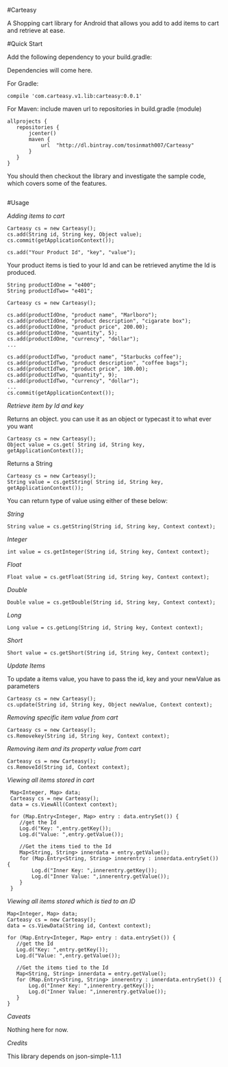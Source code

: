 
#Carteasy

   A Shopping cart library for Android that allows you add to add items to cart and retrieve at ease.

#Quick Start

  Add the following dependency to your build.gradle:

  Dependencies will come here.

  For Gradle:
 ```
compile 'com.carteasy.v1.lib:carteasy:0.0.1'
 ```

  For Maven: include maven url to repositories in build.gradle (module)
 ```
allprojects {
    repositories {
        jcenter()
        maven {
            url  "http://dl.bintray.com/tosinmath007/Carteasy"
        }
    }
}
 ```



You should then checkout the library and investigate the sample code, which covers some of the features.

<image of sample app here>

 #Usage

 *Adding items to cart*

 ```
 Carteasy cs = new Carteasy();
 cs.add(String id, String key, Object value);
 cs.commit(getApplicationContext());
 ```

 ```
 cs.add("Your Product Id", "key", "value");
 ```


 Your product items is tied to your Id and can be retrieved anytime the Id is produced.

 ```
 String productIdOne = "e400";
 String productIdTwo= "e401";
 ```

 ```
 Carteasy cs = new Carteasy();

 cs.add(productIdOne, "product name", "Marlboro");
 cs.add(productIdOne, "product description", "cigarate box");
 cs.add(productIdOne, "product price", 200.00);
 cs.add(productIdOne, "quantity", 5);
 cs.add(productIdOne, "currency", "dollar");
 ...

 cs.add(productIdTwo, "product name", "Starbucks coffee");
 cs.add(productIdTwo, "product description", "coffee bags");
 cs.add(productIdTwo, "product price", 100.00);
 cs.add(productIdTwo, "quantity", 9);
 cs.add(productIdTwo, "currency", "dollar");
 ...
 cs.commit(getApplicationContext());
 ```


 *Retrieve item by Id and key*

 Returns an object. you can use it as an object or typecast it to what ever you want

 ```
 Carteasy cs = new Carteasy();
 Object value = cs.get( String id, String key, getApplicationContext());
 ```

 Returns a String

 ```
 Carteasy cs = new Carteasy();
 String value = cs.getString( String id, String key, getApplicationContext());
 ```

 You can return type of value using either of these below:

 *String*

 ```
 String value = cs.getString(String id, String key, Context context);
 ```

 *Integer*

 ```
 int value = cs.getInteger(String id, String key, Context context);
 ```

 *Float*

 ```
 Float value = cs.getFloat(String id, String key, Context context);
 ```

 *Double*

 ```
 Double value = cs.getDouble(String id, String key, Context context);
 ```

 *Long*

 ```
 Long value = cs.getLong(String id, String key, Context context);
 ```

 *Short*

 ```
 Short value = cs.getShort(String id, String key, Context context);
 ```


 *Update Items*

 To update a items value, you have to pass the id, key and your newValue as parameters

 ```
 Carteasy cs = new Carteasy();
 cs.update(String id, String key, Object newValue, Context context);
 ```

 *Removing specific item value from cart*

 ```
 Carteasy cs = new Carteasy();
 cs.Removekey(String id, String key, Context context);
 ```

 *Removing item and its property value from cart*

 ```
 Carteasy cs = new Carteasy();
 cs.RemoveId(String id, Context context);
 ```

 *Viewing all items stored in cart*

 ```
  Map<Integer, Map> data;
  Carteasy cs = new Carteasy();
  data = cs.ViewAll(Context context);

  for (Map.Entry<Integer, Map> entry : data.entrySet()) {
     //get the Id
     Log.d("Key: ",entry.getKey());
     Log.d("Value: ",entry.getValue());

     //Get the items tied to the Id
     Map<String, String> innerdata = entry.getValue();
     for (Map.Entry<String, String> innerentry : innerdata.entrySet()) {
         Log.d("Inner Key: ",innerentry.getKey());
         Log.d("Inner Value: ",innerentry.getValue());
     }
  }
  ```

 *Viewing all items stored which is tied to an ID*

  ```
  Map<Integer, Map> data;
  Carteasy cs = new Carteasy();
  data = cs.ViewData(String id, Context context);

  for (Map.Entry<Integer, Map> entry : data.entrySet()) {
     //get the Id
     Log.d("Key: ",entry.getKey());
     Log.d("Value: ",entry.getValue());

     //Get the items tied to the Id
     Map<String, String> innerdata = entry.getValue();
     for (Map.Entry<String, String> innerentry : innerdata.entrySet()) {
         Log.d("Inner Key: ",innerentry.getKey());
         Log.d("Inner Value: ",innerentry.getValue());
     }
  }
  ```




*Caveats*

Nothing here for now.



*Credits*

This library depends on json-simple-1.1.1

